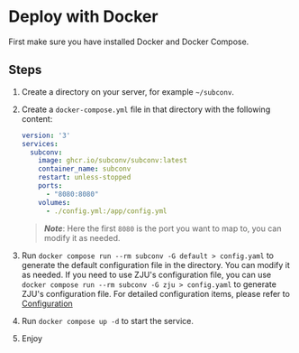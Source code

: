# Deploy with Docker

First make sure you have installed Docker and Docker Compose.

## Steps

1. Create a directory on your server, for example `~/subconv`.
2. Create a `docker-compose.yml` file in that directory with the following content:

    ```yaml
    version: '3'
    services:
      subconv:
        image: ghcr.io/subconv/subconv:latest
        container_name: subconv
        restart: unless-stopped
        ports:
          - "8080:8080"
        volumes:
          - ./config.yml:/app/config.yml
    ```

    > ***Note***: Here the first `8080` is the port you want to map to, you can modify it as needed.

3. Run `docker compose run --rm subconv -G default > config.yaml` to generate the default configuration file in the directory. You can modify it as needed. If you need to use ZJU's configuration file, you can use `docker compose run --rm subconv -G zju > config.yaml` to generate ZJU's configuration file. For detailed configuration items, please refer to [Configuration](../configuration/overview )
4. Run `docker compose up -d` to start the service.
5. Enjoy